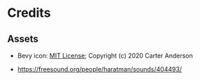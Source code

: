 # Credits

## Assets

- Bevy icon: [MIT License](licenses/Bevy_MIT_License.md); Copyright (c) 2020 Carter Anderson

- https://freesound.org/people/haratman/sounds/404493/
